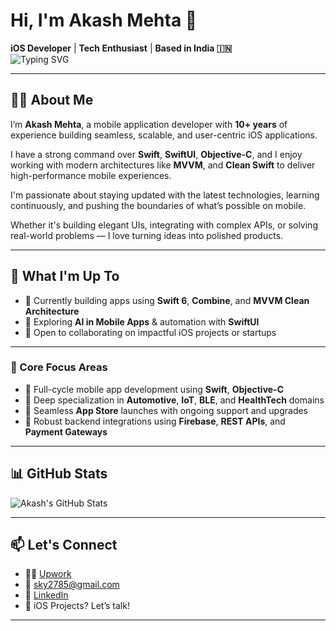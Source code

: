 # Hi, I'm Akash Mehta 👋  
**iOS Developer** | **Tech Enthusiast** | **Based in India 🇮🇳**  
![Typing SVG](https://readme-typing-svg.herokuapp.com?font=Fira+Code&pause=1000&color=1F75FE&center=true&vCenter=true&width=840&lines=iOS+Mobile+App+Developer+%7C+Swift+%7C+SwiftUI+%7C+MVVM+Architecture;10%2B+Years+of+Experience)

---

## 👨‍💻 About Me

I’m **Akash Mehta**, a mobile application developer with **10+ years** of experience building seamless, scalable, and user-centric iOS applications.

I have a strong command over **Swift**, **SwiftUI**, **Objective-C**, and I enjoy working with modern architectures like **MVVM**, and **Clean Swift** to deliver high-performance mobile experiences.

I'm passionate about staying updated with the latest technologies, learning continuously, and pushing the boundaries of what’s possible on mobile.

Whether it's building elegant UIs, integrating with complex APIs, or solving real-world problems — I love turning ideas into polished products.

---

## 🚀 What I'm Up To

- 🔭 Currently building apps using **Swift 6**, **Combine**, and **MVVM Clean Architecture**
- 🧠 Exploring **AI in Mobile Apps** & automation with **SwiftUI**
- 🤝 Open to collaborating on impactful iOS projects or startups

---

### 🔧 Core Focus Areas

- 📱 Full-cycle mobile app development using **Swift**, **Objective-C**
- 🚗 Deep specialization in **Automotive**, **IoT**, **BLE**, and **HealthTech** domains
- 🚀 Seamless **App Store** launches with ongoing support and upgrades
- 🔗 Robust backend integrations using **Firebase**, **REST APIs**, and **Payment Gateways**

---

## 📊 GitHub Stats

![Akash's GitHub Stats](https://github-readme-stats.vercel.app/api?username=sky2785)

---

## 📫 Let's Connect

- 🧑‍💻 [Upwork](https://www.upwork.com/freelancers/~01d06ab25285147ca8?mp_source=share)
- 📧 [sky2785@gmail.com](mailto:sky2785@gmail.com)
- 💼 [LinkedIn](https://www.linkedin.com/in/akash-mehta-976b3935/)
- 📱 iOS Projects? Let’s talk!

---
